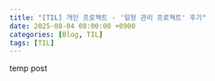 ```yaml
---
title: "[TIL] 개인 프로젝트 - '일정 관리 프로젝트' 후기"
date: 2025-08-04 08:00:00 +0900
categories: [Blog, TIL]
tags: [TIL]
---
```


temp post